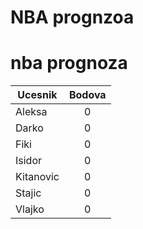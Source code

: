 # NBA prognzoa

# nba prognoza

| Ucesnik        | Bodova
| ------------- |:-------------:|
| Aleksa      | 0 |
| Darko     | 0 |
| Fiki | 0 |
| Isidor      | 0 |
| Kitanovic     | 0 |
| Stajic| 0 |
| Vlajko | 0 |